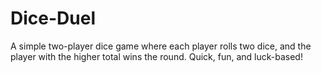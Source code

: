 # Dice-Duel
A simple two-player dice game where each player rolls two dice, and the player with the higher total wins the round. Quick, fun, and luck-based!
